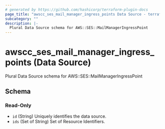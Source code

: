 ```yaml
---
# generated by https://github.com/hashicorp/terraform-plugin-docs
page_title: "awscc_ses_mail_manager_ingress_points Data Source - terraform-provider-awscc"
subcategory: ""
description: |-
  Plural Data Source schema for AWS::SES::MailManagerIngressPoint
---
```


# awscc_ses_mail_manager_ingress_points (Data Source)

Plural Data Source schema for AWS::SES::MailManagerIngressPoint



<!-- schema generated by tfplugindocs -->
## Schema

### Read-Only

- `id` (String) Uniquely identifies the data source.
- `ids` (Set of String) Set of Resource Identifiers.
